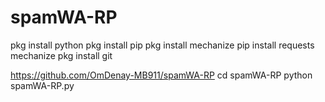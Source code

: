 # spamWA-RP

pkg install python
pkg install pip
pkg install mechanize
pip install requests mechanize
pkg install git

https://github.com/OmDenay-MB911/spamWA-RP
cd spamWA-RP
python spamWA-RP.py
